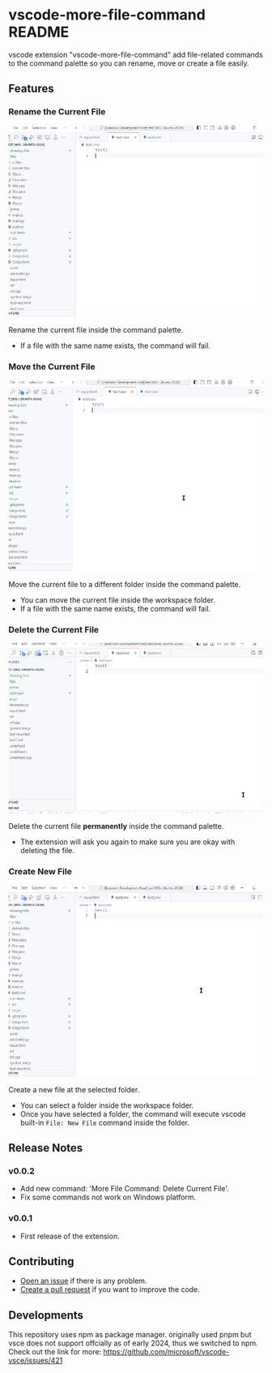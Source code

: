 # vscode-more-file-command README
vscode extension "vscode-more-file-command" add file-related commands to the command palette
so you can rename, move or create a file easily.

## Features
### Rename the Current File
![rename](docs/rename.gif)

Rename the current file inside the command palette.
- If a file with the same name exists, the command will fail.

### Move the Current File
![move](docs/move.gif)

Move the current file to a different folder inside the command palette.
- You can move the current file inside the workspace folder.
- If a file with the same name exists, the command will fail.

### Delete the Current File
![delete](docs/delete.gif)

Delete the current file **permanently** inside the command palette.
- The extension will ask you again to make sure you are okay with deleting the file.

### Create New File
![create](docs/create.gif)

Create a new file at the selected folder.
- You can select a folder inside the workspace folder.
- Once you have selected a folder, the command will execute vscode built-in `File: New File` command inside the folder.

<!-- ## Requirements -->

<!-- ## Extension Settings -->

<!-- ## Known Issues -->

## Release Notes
### v0.0.2
- Add new command: 'More File Command: Delete Current File'.
- Fix some commands not work on Windows platform.

### v0.0.1
- First release of the extension.

## Contributing
- [Open an issue](https://github.com/dlguswo333/vscode-more-file-command/issues) if there is any problem.
- [Create a pull request](https://github.com/dlguswo333/vscode-more-file-command/pulls) if you want to improve the code.

## Developments
This repository uses npm as package manager.
originally used pnpm but vsce does not support offcially as of early 2024, thus we switched to npm.
Check out the link for more: https://github.com/microsoft/vscode-vsce/issues/421

